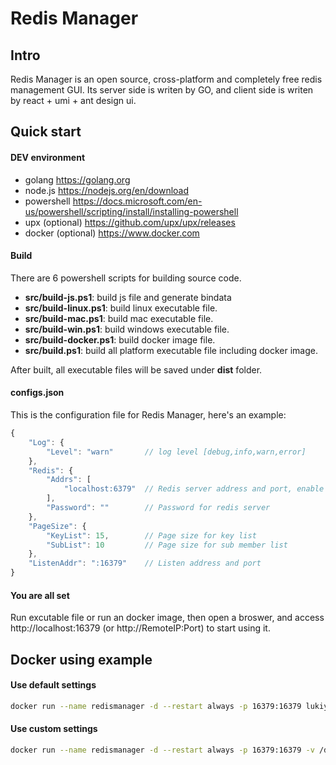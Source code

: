 # Redis Manager
## Intro

Redis Manager is an open source, cross-platform and completely free redis management GUI. Its server side is writen by GO, and client side is writen by react + umi + ant design ui.


## Quick start
#### DEV environment
* golang https://golang.org
* node.js https://nodejs.org/en/download
* powershell https://docs.microsoft.com/en-us/powershell/scripting/install/installing-powershell
* upx (optional) https://github.com/upx/upx/releases
* docker (optional) https://www.docker.com
#### Build
There are 6 powershell scripts for building source code.
* **src/build-js.ps1**: build js file and generate bindata
* **src/build-linux.ps1**: build linux executable file.
* **src/build-mac.ps1**: build mac executable file.
* **src/build-win.ps1**: build windows executable file.
* **src/build-docker.ps1**: build docker image file.
* **src/build.ps1**: build all platform executable file including docker image.

After built, all executable files will be saved under **dist** folder.
#### configs.json
This is the configuration file for Redis Manager, here's an example:
``` javascript
{
    "Log": {
        "Level": "warn"       // log level [debug,info,warn,error]
    },
    "Redis": {
        "Addrs": [
            "localhost:6379"  // Redis server address and port, enable cluster support by adding all nodes into this array
        ],
        "Password": ""        // Password for redis server
    },
    "PageSize": {
        "KeyList": 15,        // Page size for key list
        "SubList": 10         // Page size for sub member list
    },
    "ListenAddr": ":16379"    // Listen address and port
}
```
#### You are all set
Run excutable file or run an docker image, then open a broswer, and access http://localhost:16379 (or http://RemoteIP:Port) to start using it.


## Docker using example
#### Use default settings
``` bash
docker run --name redismanager -d --restart always -p 16379:16379 lukiya/redismanager
```
#### Use custom settings
``` bash
docker run --name redismanager -d --restart always -p 16379:16379 -v /data/redismanager/configs.json:/app/configs.json lukiya/redismanager
```
